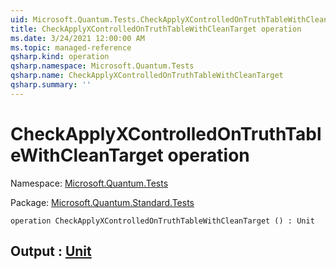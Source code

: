 ```yaml
---
uid: Microsoft.Quantum.Tests.CheckApplyXControlledOnTruthTableWithCleanTarget
title: CheckApplyXControlledOnTruthTableWithCleanTarget operation
ms.date: 3/24/2021 12:00:00 AM
ms.topic: managed-reference
qsharp.kind: operation
qsharp.namespace: Microsoft.Quantum.Tests
qsharp.name: CheckApplyXControlledOnTruthTableWithCleanTarget
qsharp.summary: ''
---
```


# CheckApplyXControlledOnTruthTableWithCleanTarget operation

Namespace: [Microsoft.Quantum.Tests](xref:Microsoft.Quantum.Tests)

Package: [Microsoft.Quantum.Standard.Tests](https://nuget.org/packages/Microsoft.Quantum.Standard.Tests)




```qsharp
operation CheckApplyXControlledOnTruthTableWithCleanTarget () : Unit
```


## Output : [Unit](xref:microsoft.quantum.lang-ref.unit)

